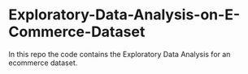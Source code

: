 # Exploratory-Data-Analysis-on-E-Commerce-Dataset
In this repo the code contains the Exploratory Data Analysis for an ecommerce dataset. 
